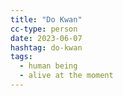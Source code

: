 ```yaml
---
title: "Do Kwan"
cc-type: person
date: 2023-06-07
hashtag: do-kwan
tags:
  - human being
  - alive at the moment
---
```

